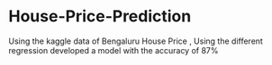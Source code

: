 # House-Price-Prediction
Using the kaggle data of Bengaluru House Price , Using the different regression developed a model with the accuracy of 87%
